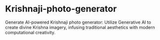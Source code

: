 # Krishnaji-photo-generator
Generate AI-powered Krishnaji photo generator: Utilize Generative AI to create divine Krishna imagery, infusing traditional aesthetics with modern computational creativity.

